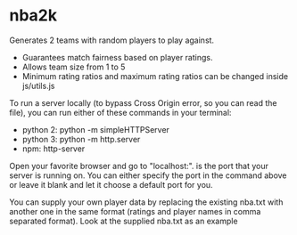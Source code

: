 # nba2k

Generates 2 teams with random players to play against.
* Guarantees match fairness based on player ratings.
* Allows team size from 1 to 5
* Minimum rating ratios and maximum rating ratios can be changed inside js/utils.js

To run a server locally (to bypass Cross Origin error, so you can read the file), you can run either of these commands in your terminal:
* python 2: python -m simpleHTTPServer
* python 3: python -m http.server 
* npm: http-server

Open your favorite browser and go to "localhost:<port>". <port> is the port that your server is running on. You can either specify the port in the command above or leave it blank and let it choose a default port for you. 

You can supply your own player data by replacing the existing nba.txt with another one in the same format (ratings and player names in comma separated format). Look at the supplied nba.txt as an example
